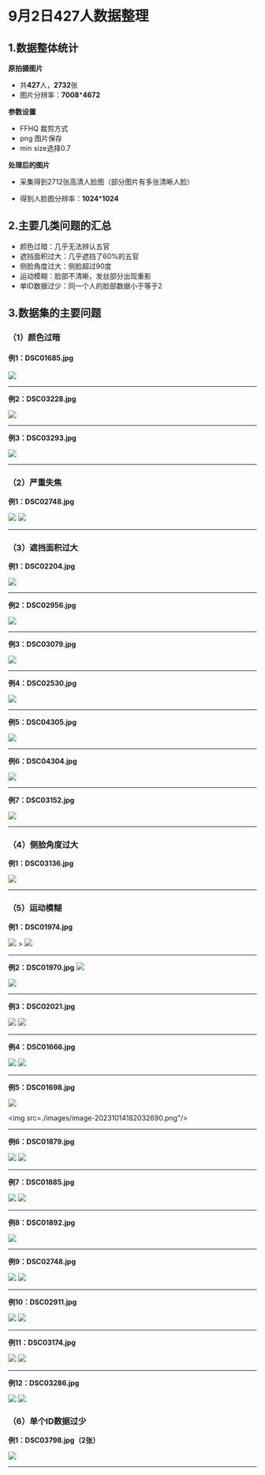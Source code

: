 # 9月2日427人数据整理

## 1.数据整体统计

**原拍摄图片**

+ 共**427**人，**2732**张
+ 图片分辨率：**7008*****4672**

**参数设置**

+ FFHQ 裁剪方式
+ png 图片保存
+ min size选择0.7

**处理后的图片**

+ 采集得到2712张高清人脸图（部分图片有多张清晰人脸）

+ 得到人脸图分辨率：**1024*****1024**

## 2.主要几类问题的汇总

+ 颜色过暗：几乎无法辨认五官
+ 遮挡面积过大：几乎遮挡了60%的五官
+ 侧脸角度过大：侧脸超过90度
+ 运动模糊：脸部不清晰，发丝部分出现重影
+ 单ID数据过少：同一个人的脸部数据小于等于2

## 3.数据集的主要问题

### （1）颜色过暗

#### **例1：DSC01685.jpg** 

<img src="./images/image-20231014172410775.png"/>

---



**例2：DSC03228.jpg**

<img src="./images/image-20231014173438437.png"/>

---



**例3：DSC03293.jpg**

<img src="./images/image-20231014173526451.png"/>

---



### **（2）严重失焦**

**例1：DSC02748.jpg**

<img src="./images/image-20231014173710921.png"/>

<img src="./images/image-20231014173722721.png"/>

----



### **（3）遮挡面积过大**   

  **例1：DSC02204.jpg**
  
<img src="./images/image-20231014174017906.png"/>

---



**例2：DSC02956.jpg**

<img src="./images/image-20231014174032229.png"/>

---



**例3：DSC03079.jpg**

<img src="./images/image-20231014174041427.png"/>

---



**例4：DSC02530.jpg**

<img src="./images/image-20231014174050160.png"/>

---



**例5：DSC04305.jpg**

<img src="./images/image-20231014174058433.png"/>

---



**例6：DSC04304.jpg**

<img src="./images/image-20231014174115117.png"/>

----



**例7：DSC03152.jpg**

<img src="./images/image-20231014174127346.png"/>

---



### **（4）侧脸角度过大**

**例1：DSC03136.jpg**

<img src="./images/image-20231014180745947.png"/>

---



### **（5）运动模糊**

**例1：DSC01974.jpg**

<img src="./images/image-20231014181148594.png"/>
>
<img src="./images/image-20231014181154952.png"/>

---



 **例2：DSC01970.jpg**
<img src="./images/image-20231014181209619.png"/>

<img src="./images/image-20231014181213498.png"/>

---



  **例3：DSC02021.jpg**
  
<img src="./images/image-20231014181223340.png"/>

<img src="./images/image-20231014181227753.png"/>

---



**例4：DSC01666.jpg**

<img src="./images/image-20231014181541051.png"/>

<img src="./images/image-20231014182016425.png"/>

---



**例5：DSC01698.jpg**

<img src="./images/image-20231014182028138.png"/>

<img src=./images/image-20231014182032690.png"/>

---



**例6：DSC01879.jpg**

<img src="./images/image-20231014182049075.png"/>

<img src="./images/image-20231014182053824.png"/>

---



**例7：DSC01885.jpg**

<img src="./images/image-20231014182106059.png"/>

<img src="./images/image-20231014182111422.png"/>

---



**例8：DSC01892.jpg**

<img src="./images/image-20231014182121307.png"/>

---



**例9：DSC02748.jpg**

<img src="./images/image-20231014182130118.png"/>

<img src="./images/image-20231014182136517.png"/>

---



**例10：DSC02911.jpg**

<img src="./images/image-20231014182146274.png"/>

<img src="./images/image-20231014182152602.png"/>

---



**例11：DSC03174.jpg**

<img src="./images/image-20231014182243581.png"/>

<img src="./images/image-20231014182248412.png"/>

---



**例12：DSC03286.jpg**

<img src="./images/image-20231014182301366.png"/>

<img src="./images/image-20231014182305062.png"/>

### **（6）单个ID数据过少**

**例1：DSC03798.jpg（2张）**

<img src="./images/image-20231014182328479.png"/>

---

